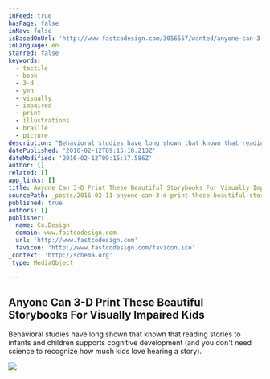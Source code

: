 ```yaml
---
inFeed: true
hasPage: false
inNav: false
isBasedOnUrl: 'http://www.fastcodesign.com/3056557/wanted/anyone-can-3-d-print-these-beautiful-storybooks-for-visually-impaired-kids'
inLanguage: en
starred: false
keywords:
  - tactile
  - book
  - 3-d
  - yeh
  - visually
  - impaired
  - print
  - illustrations
  - braille
  - picture
description: "Behavioral studies have long shown that known that reading stories to infants and children supports cognitive development (and you don't need science to recognize how much kids love hearing a story)."
datePublished: '2016-02-12T09:15:18.213Z'
dateModified: '2016-02-12T09:15:17.586Z'
author: []
related: []
app_links: []
title: Anyone Can 3-D Print These Beautiful Storybooks For Visually Impaired Kids
sourcePath: _posts/2016-02-11-anyone-can-3-d-print-these-beautiful-storybooks-for-visually.md
published: true
authors: []
publisher:
  name: Co.Design
  domain: www.fastcodesign.com
  url: 'http://www.fastcodesign.com'
  favicon: 'http://www.fastcodesign.com/favicon.ico'
_context: 'http://schema.org'
_type: MediaObject

---
```

<article style=""><h1>Anyone Can 3-D Print These Beautiful Storybooks For Visually Impaired Kids</h1><p>Behavioral studies have long shown that known that reading stories to infants and children supports cognitive development (and you don't need science to recognize how much kids love hearing a story).</p><img src="https://s3-us-west-2.amazonaws.com/the-grid-img/p/8532166fe3bbf632e1c2ddaf68fb84f50211f928.jpg" /></article>